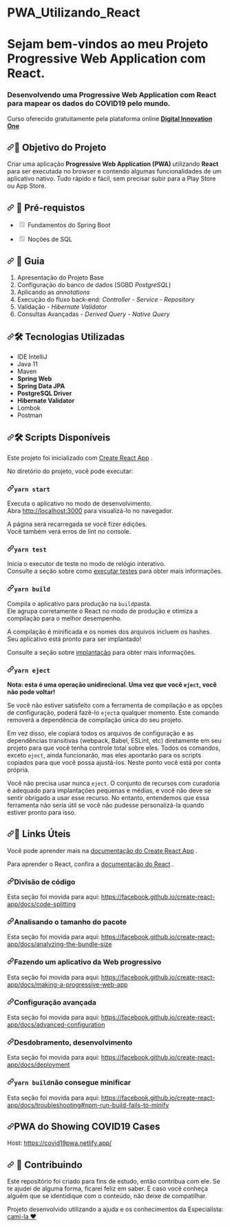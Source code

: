 # PWA_Utilizando_React

<h1> Sejam bem-vindos ao meu Projeto Progressive Web Application com React.</h1> 

<h3> Desenvolvendo uma Progressive Web Application com React para mapear os dados do COVID19 pelo mundo. </h3>
Curso oferecido gratuitamente pela plataforma online <a href="https://dio.me/" rel="nofollow"><strong> Digital Innovation One</strong></a>


<h2 dir="auto"><a id="user-content--objetivo-do-projeto" class="anchor" aria-hidden="true" href="#-objetivo-do-projeto"><svg class="octicon octicon-link" viewBox="0 0 16 16" version="1.1" width="16" height="16" aria-hidden="true"><path fill-rule="evenodd" d="M7.775 3.275a.75.75 0 001.06 1.06l1.25-1.25a2 2 0 112.83 2.83l-2.5 2.5a2 2 0 01-2.83 0 .75.75 0 00-1.06 1.06 3.5 3.5 0 004.95 0l2.5-2.5a3.5 3.5 0 00-4.95-4.95l-1.25 1.25zm-4.69 9.64a2 2 0 010-2.83l2.5-2.5a2 2 0 012.83 0 .75.75 0 001.06-1.06 3.5 3.5 0 00-4.95 0l-2.5 2.5a3.5 3.5 0 004.95 4.95l1.25-1.25a.75.75 0 00-1.06-1.06l-1.25 1.25a2 2 0 01-2.83 0z"></path></svg></a><g-emoji class="g-emoji" alias="dart" fallback-src="https://github.githubassets.com/images/icons/emoji/unicode/1f3af.png">🎯</g-emoji> Objetivo do Projeto</h2>

<p dir="auto"> Criar uma aplicação <strong> Progressive Web Application (PWA) </strong> utilizando <strong>React</strong> para ser executada no browser e contendo algumas funcionalidades de um aplicativo nativo. Tudo rápido e fácil, sem precisar subir para a Play Store ou App Store. </p>


<h2 dir="auto"><a id="user-content--pré-requistos" class="anchor" aria-hidden="true" href="#-pré-requistos"><svg class="octicon octicon-link" viewBox="0 0 16 16" version="1.1" width="16" height="16" aria-hidden="true"><path fill-rule="evenodd" d="M7.775 3.275a.75.75 0 001.06 1.06l1.25-1.25a2 2 0 112.83 2.83l-2.5 2.5a2 2 0 01-2.83 0 .75.75 0 00-1.06 1.06 3.5 3.5 0 004.95 0l2.5-2.5a3.5 3.5 0 00-4.95-4.95l-1.25 1.25zm-4.69 9.64a2 2 0 010-2.83l2.5-2.5a2 2 0 012.83 0 .75.75 0 001.06-1.06 3.5 3.5 0 00-4.95 0l-2.5 2.5a3.5 3.5 0 004.95 4.95l1.25-1.25a.75.75 0 00-1.06-1.06l-1.25 1.25a2 2 0 01-2.83 0z"></path></svg></a>
<g-emoji class="g-emoji" alias="stop_sign" fallback-src="https://github.githubassets.com/images/icons/emoji/unicode/1f6d1.png">🛑</g-emoji> Pré-requistos
</h2>

<ul class="contains-task-list">
  <li class="task-list-item">
    <p dir="auto"><input type="checkbox" id="" disabled="" class="task-list-item-checkbox" checked=""> Fundamentos do Spring Boot</p>
  </li>
  <li class="task-list-item">
    <p dir="auto"><input type="checkbox" id="" disabled="" class="task-list-item-checkbox" checked=""> Noções de SQL</p>
  </li>
</ul>

<h2 dir="auto"><a id="user-content---guia-" class="anchor" aria-hidden="true" href="#--guia-"><svg class="octicon octicon-link" viewBox="0 0 16 16" version="1.1" width="16" height="16" aria-hidden="true"><path fill-rule="evenodd" d="M7.775 3.275a.75.75 0 001.06 1.06l1.25-1.25a2 2 0 112.83 2.83l-2.5 2.5a2 2 0 01-2.83 0 .75.75 0 00-1.06 1.06 3.5 3.5 0 004.95 0l2.5-2.5a3.5 3.5 0 00-4.95-4.95l-1.25 1.25zm-4.69 9.64a2 2 0 010-2.83l2.5-2.5a2 2 0 012.83 0 .75.75 0 001.06-1.06 3.5 3.5 0 00-4.95 0l-2.5 2.5a3.5 3.5 0 004.95 4.95l1.25-1.25a.75.75 0 00-1.06-1.06l-1.25 1.25a2 2 0 01-2.83 0z"></path></svg></a> <g-emoji class="g-emoji" alias="vertical_traffic_light" fallback-src="https://github.githubassets.com/images/icons/emoji/unicode/1f6a6.png">🚦</g-emoji> Guia </h2>

<ol dir="auto">
    <li> Apresentação do Projeto Base </li>
    <li> Configuração do banco de dados (SGBD <em>PostgreSQL</em>)</li>
    <li> Aplicando as <em>annotations</em></li>
    <li> Execução do fluxo back-end: <em>Controller - Service - Repository</em></li>
    <li> Validação - <em>Hibernate Validator</em> </li>
    <li> Consultas Avançadas - <em>Derived Query - Native Query</em></li>
</ol>

<h2 dir="auto"><a id="user-content--tecnologias-utilizadas" class="anchor" aria-hidden="true" href="#-tecnologias-utilizadas"><svg class="octicon octicon-link" viewBox="0 0 16 16" version="1.1" width="16" height="16" aria-hidden="true"><path fill-rule="evenodd" d="M7.775 3.275a.75.75 0 001.06 1.06l1.25-1.25a2 2 0 112.83 2.83l-2.5 2.5a2 2 0 01-2.83 0 .75.75 0 00-1.06 1.06 3.5 3.5 0 004.95 0l2.5-2.5a3.5 3.5 0 00-4.95-4.95l-1.25 1.25zm-4.69 9.64a2 2 0 010-2.83l2.5-2.5a2 2 0 012.83 0 .75.75 0 001.06-1.06 3.5 3.5 0 00-4.95 0l-2.5 2.5a3.5 3.5 0 004.95 4.95l1.25-1.25a.75.75 0 00-1.06-1.06l-1.25 1.25a2 2 0 01-2.83 0z"></path></svg></a><g-emoji class="g-emoji" alias="hammer_and_wrench" fallback-src="https://github.githubassets.com/images/icons/emoji/unicode/1f6e0.png">🛠</g-emoji> Tecnologias Utilizadas</h2>


<ul dir="auto">
    <li>IDE IntelliJ</li>
    <li>Java 11</li>
    <li>Maven</li>
    <li><strong>Spring Web</strong></li>
    <li><strong>Spring Data JPA</strong></li>
    <li><strong>PostgreSQL Driver</strong></li>
    <li><strong>Hibernate Validator</strong></li>
    <li>Lombok</li>
    <li>Postman</li>
</ul>



<h2 dir="auto"><a id="user-content--tecnologias-utilizadas" class="anchor" aria-hidden="true" href="#-tecnologias-utilizadas"><svg class="octicon octicon-link" viewBox="0 0 16 16" version="1.1" width="16" height="16" aria-hidden="true"><path fill-rule="evenodd" d="M7.775 3.275a.75.75 0 001.06 1.06l1.25-1.25a2 2 0 112.83 2.83l-2.5 2.5a2 2 0 01-2.83 0 .75.75 0 00-1.06 1.06 3.5 3.5 0 004.95 0l2.5-2.5a3.5 3.5 0 00-4.95-4.95l-1.25 1.25zm-4.69 9.64a2 2 0 010-2.83l2.5-2.5a2 2 0 012.83 0 .75.75 0 001.06-1.06 3.5 3.5 0 00-4.95 0l-2.5 2.5a3.5 3.5 0 004.95 4.95l1.25-1.25a.75.75 0 00-1.06-1.06l-1.25 1.25a2 2 0 01-2.83 0z"></path></svg></a><a id="user-content--tecnologias-utilizadas" href="#-tecnologias-utilizadas"></a><g-emoji class="g-emoji" alias="hammer_and_wrench" fallback-src="https://github.githubassets.com/images/icons/emoji/unicode/1f6e0.png">🛠</g-emoji> Scripts Disponíveis</h2>


<p dir="auto"><font style="vertical-align: inherit;"><font style="vertical-align: inherit;">Este projeto foi inicializado com </font></font><a href="https://github.com/facebook/create-react-app"><font style="vertical-align: inherit;"><font style="vertical-align: inherit;">Create React App</font></font></a><font style="vertical-align: inherit;"><font style="vertical-align: inherit;"> .</font></font></p> 


<p dir="auto"><font style="vertical-align: inherit;"><font style="vertical-align: inherit;">No diretório do projeto, você pode executar:</font></font></p>

<h3 dir="auto"><a id="user-content-yarn-start" class="anchor" aria-hidden="true" href="#yarn-start"><svg class="octicon octicon-link" viewBox="0 0 16 16" version="1.1" width="16" height="16" aria-hidden="true"><path fill-rule="evenodd" d="M7.775 3.275a.75.75 0 001.06 1.06l1.25-1.25a2 2 0 112.83 2.83l-2.5 2.5a2 2 0 01-2.83 0 .75.75 0 00-1.06 1.06 3.5 3.5 0 004.95 0l2.5-2.5a3.5 3.5 0 00-4.95-4.95l-1.25 1.25zm-4.69 9.64a2 2 0 010-2.83l2.5-2.5a2 2 0 012.83 0 .75.75 0 001.06-1.06 3.5 3.5 0 00-4.95 0l-2.5 2.5a3.5 3.5 0 004.95 4.95l1.25-1.25a.75.75 0 00-1.06-1.06l-1.25 1.25a2 2 0 01-2.83 0z"></path></svg></a><code>yarn start</code></h3>

<p dir="auto"><font style="vertical-align: inherit;"><font style="vertical-align: inherit;">Executa o aplicativo no modo de desenvolvimento. </font></font><br><font style="vertical-align: inherit;"><font style="vertical-align: inherit;">
Abra </font></font><a href="http://localhost:3000" rel="nofollow"><font style="vertical-align: inherit;"><font style="vertical-align: inherit;">http://localhost:3000</font></font></a><font style="vertical-align: inherit;"><font style="vertical-align: inherit;"> para visualizá-lo no navegador.</font></font></p>

<p dir="auto"><font style="vertical-align: inherit;"><font style="vertical-align: inherit;">A página será recarregada se você fizer edições. </font></font><br><font style="vertical-align: inherit;"><font style="vertical-align: inherit;">
Você também verá erros de lint no console.</font></font></p>

<h3 dir="auto"><a id="user-content-yarn-test" class="anchor" aria-hidden="true" href="#yarn-test"><svg class="octicon octicon-link" viewBox="0 0 16 16" version="1.1" width="16" height="16" aria-hidden="true"><path fill-rule="evenodd" d="M7.775 3.275a.75.75 0 001.06 1.06l1.25-1.25a2 2 0 112.83 2.83l-2.5 2.5a2 2 0 01-2.83 0 .75.75 0 00-1.06 1.06 3.5 3.5 0 004.95 0l2.5-2.5a3.5 3.5 0 00-4.95-4.95l-1.25 1.25zm-4.69 9.64a2 2 0 010-2.83l2.5-2.5a2 2 0 012.83 0 .75.75 0 001.06-1.06 3.5 3.5 0 00-4.95 0l-2.5 2.5a3.5 3.5 0 004.95 4.95l1.25-1.25a.75.75 0 00-1.06-1.06l-1.25 1.25a2 2 0 01-2.83 0z"></path></svg></a><code>yarn test</code></h3>

<p dir="auto"><font style="vertical-align: inherit;"><font style="vertical-align: inherit;">Inicia o executor de teste no modo de relógio interativo. </font></font><br><font style="vertical-align: inherit;"><font style="vertical-align: inherit;">
Consulte a seção sobre como </font></font><a href="https://facebook.github.io/create-react-app/docs/running-tests" rel="nofollow"><font style="vertical-align: inherit;"><font style="vertical-align: inherit;">executar testes</font></font></a><font style="vertical-align: inherit;"><font style="vertical-align: inherit;"> para obter mais informações.</font></font></p>

<h3 dir="auto"><a id="user-content-yarn-build" class="anchor" aria-hidden="true" href="#yarn-build"><svg class="octicon octicon-link" viewBox="0 0 16 16" version="1.1" width="16" height="16" aria-hidden="true"><path fill-rule="evenodd" d="M7.775 3.275a.75.75 0 001.06 1.06l1.25-1.25a2 2 0 112.83 2.83l-2.5 2.5a2 2 0 01-2.83 0 .75.75 0 00-1.06 1.06 3.5 3.5 0 004.95 0l2.5-2.5a3.5 3.5 0 00-4.95-4.95l-1.25 1.25zm-4.69 9.64a2 2 0 010-2.83l2.5-2.5a2 2 0 012.83 0 .75.75 0 001.06-1.06 3.5 3.5 0 00-4.95 0l-2.5 2.5a3.5 3.5 0 004.95 4.95l1.25-1.25a.75.75 0 00-1.06-1.06l-1.25 1.25a2 2 0 01-2.83 0z"></path></svg></a><code>yarn build</code></h3>

<p dir="auto"><font style="vertical-align: inherit;"><font style="vertical-align: inherit;">Compila o aplicativo para produção na </font></font><code>build</code><font style="vertical-align: inherit;"><font style="vertical-align: inherit;">pasta. </font></font><br><font style="vertical-align: inherit;"><font style="vertical-align: inherit;">
Ele agrupa corretamente o React no modo de produção e otimiza a compilação para o melhor desempenho.</font></font></p>

<p dir="auto"><font style="vertical-align: inherit;"><font style="vertical-align: inherit;">A compilação é minificada e os nomes dos arquivos incluem os hashes. </font></font><br><font style="vertical-align: inherit;"><font style="vertical-align: inherit;">
Seu aplicativo está pronto para ser implantado!</font></font></p>

<p dir="auto"><font style="vertical-align: inherit;"><font style="vertical-align: inherit;">Consulte a seção sobre </font></font><a href="https://facebook.github.io/create-react-app/docs/deployment" rel="nofollow"><font style="vertical-align: inherit;"><font style="vertical-align: inherit;">implantação</font></font></a><font style="vertical-align: inherit;"><font style="vertical-align: inherit;"> para obter mais informações.</font></font></p>

<h3 dir="auto"><a id="user-content-yarn-eject" class="anchor" aria-hidden="true" href="#yarn-eject"><svg class="octicon octicon-link" viewBox="0 0 16 16" version="1.1" width="16" height="16" aria-hidden="true"><path fill-rule="evenodd" d="M7.775 3.275a.75.75 0 001.06 1.06l1.25-1.25a2 2 0 112.83 2.83l-2.5 2.5a2 2 0 01-2.83 0 .75.75 0 00-1.06 1.06 3.5 3.5 0 004.95 0l2.5-2.5a3.5 3.5 0 00-4.95-4.95l-1.25 1.25zm-4.69 9.64a2 2 0 010-2.83l2.5-2.5a2 2 0 012.83 0 .75.75 0 001.06-1.06 3.5 3.5 0 00-4.95 0l-2.5 2.5a3.5 3.5 0 004.95 4.95l1.25-1.25a.75.75 0 00-1.06-1.06l-1.25 1.25a2 2 0 01-2.83 0z"></path></svg></a><code>yarn eject</code></h3>

<p dir="auto"><strong><font style="vertical-align: inherit;"><font style="vertical-align: inherit;">Nota: esta é uma operação unidirecional. </font><font style="vertical-align: inherit;">Uma vez que você </font></font><code>eject</code><font style="vertical-align: inherit;"><font style="vertical-align: inherit;">, você não pode voltar!</font></font></strong></p>

<p dir="auto"><font style="vertical-align: inherit;"><font style="vertical-align: inherit;">Se você não estiver satisfeito com a ferramenta de compilação e as opções de configuração, poderá fazê-lo </font></font><code>eject</code><font style="vertical-align: inherit;"><font style="vertical-align: inherit;">a qualquer momento. </font><font style="vertical-align: inherit;">Este comando removerá a dependência de compilação única do seu projeto.</font></font></p>

<p dir="auto"><font style="vertical-align: inherit;"><font style="vertical-align: inherit;">Em vez disso, ele copiará todos os arquivos de configuração e as dependências transitivas (webpack, Babel, ESLint, etc) diretamente em seu projeto para que você tenha controle total sobre eles. </font><font style="vertical-align: inherit;">Todos os comandos, exceto </font></font><code>eject</code><font style="vertical-align: inherit;"><font style="vertical-align: inherit;">, ainda funcionarão, mas eles apontarão para os scripts copiados para que você possa ajustá-los. </font><font style="vertical-align: inherit;">Neste ponto você está por conta própria.</font></font></p>

<p dir="auto"><font style="vertical-align: inherit;"><font style="vertical-align: inherit;">Você não precisa usar nunca </font></font><code>eject</code><font style="vertical-align: inherit;"><font style="vertical-align: inherit;">. </font><font style="vertical-align: inherit;">O conjunto de recursos com curadoria é adequado para implantações pequenas e médias, e você não deve se sentir obrigado a usar esse recurso. </font><font style="vertical-align: inherit;">No entanto, entendemos que essa ferramenta não seria útil se você não pudesse personalizá-la quando estiver pronto para isso.</font></font></p>



<h2 dir="auto"><a id="user-content--links-úteis" class="anchor" aria-hidden="true" href="#-links-úteis"><svg class="octicon octicon-link" viewBox="0 0 16 16" version="1.1" width="16" height="16" aria-hidden="true"><path fill-rule="evenodd" d="M7.775 3.275a.75.75 0 001.06 1.06l1.25-1.25a2 2 0 112.83 2.83l-2.5 2.5a2 2 0 01-2.83 0 .75.75 0 00-1.06 1.06 3.5 3.5 0 004.95 0l2.5-2.5a3.5 3.5 0 00-4.95-4.95l-1.25 1.25zm-4.69 9.64a2 2 0 010-2.83l2.5-2.5a2 2 0 012.83 0 .75.75 0 001.06-1.06 3.5 3.5 0 00-4.95 0l-2.5 2.5a3.5 3.5 0 004.95 4.95l1.25-1.25a.75.75 0 00-1.06-1.06l-1.25 1.25a2 2 0 01-2.83 0z"></path></svg></a><g-emoji class="g-emoji" alias="link" fallback-src="https://github.githubassets.com/images/icons/emoji/unicode/1f517.png">🔗</g-emoji> Links Úteis</h2>



<p dir="auto"><font style="vertical-align: inherit;"><font style="vertical-align: inherit;">Você pode aprender mais na </font></font><a href="https://facebook.github.io/create-react-app/docs/getting-started" rel="nofollow"><font style="vertical-align: inherit;"><font style="vertical-align: inherit;">documentação do Create React App</font></font></a><font style="vertical-align: inherit;"><font style="vertical-align: inherit;"> .</font></font></p>

<p dir="auto"><font style="vertical-align: inherit;"><font style="vertical-align: inherit;">Para aprender o React, confira a </font></font><a href="https://reactjs.org/" rel="nofollow"><font style="vertical-align: inherit;"><font style="vertical-align: inherit;">documentação do React</font></font></a><font style="vertical-align: inherit;"><font style="vertical-align: inherit;"> .</font></font></p>

<h3 dir="auto"><a id="user-content-code-splitting" class="anchor" aria-hidden="true" href="#code-splitting"><svg class="octicon octicon-link" viewBox="0 0 16 16" version="1.1" width="16" height="16" aria-hidden="true"><path fill-rule="evenodd" d="M7.775 3.275a.75.75 0 001.06 1.06l1.25-1.25a2 2 0 112.83 2.83l-2.5 2.5a2 2 0 01-2.83 0 .75.75 0 00-1.06 1.06 3.5 3.5 0 004.95 0l2.5-2.5a3.5 3.5 0 00-4.95-4.95l-1.25 1.25zm-4.69 9.64a2 2 0 010-2.83l2.5-2.5a2 2 0 012.83 0 .75.75 0 001.06-1.06 3.5 3.5 0 00-4.95 0l-2.5 2.5a3.5 3.5 0 004.95 4.95l1.25-1.25a.75.75 0 00-1.06-1.06l-1.25 1.25a2 2 0 01-2.83 0z"></path></svg></a><font style="vertical-align: inherit;"><font style="vertical-align: inherit;">Divisão de código</font></font></h3>

<p dir="auto"><font style="vertical-align: inherit;"><font style="vertical-align: inherit;">Esta seção foi movida para aqui: </font></font><a href="https://facebook.github.io/create-react-app/docs/code-splitting" rel="nofollow"><font style="vertical-align: inherit;"><font style="vertical-align: inherit;">https://facebook.github.io/create-react-app/docs/code-splitting</font></font></a></p>

<h3 dir="auto"><a id="user-content-analyzing-the-bundle-size" class="anchor" aria-hidden="true" href="#analyzing-the-bundle-size"><svg class="octicon octicon-link" viewBox="0 0 16 16" version="1.1" width="16" height="16" aria-hidden="true"><path fill-rule="evenodd" d="M7.775 3.275a.75.75 0 001.06 1.06l1.25-1.25a2 2 0 112.83 2.83l-2.5 2.5a2 2 0 01-2.83 0 .75.75 0 00-1.06 1.06 3.5 3.5 0 004.95 0l2.5-2.5a3.5 3.5 0 00-4.95-4.95l-1.25 1.25zm-4.69 9.64a2 2 0 010-2.83l2.5-2.5a2 2 0 012.83 0 .75.75 0 001.06-1.06 3.5 3.5 0 00-4.95 0l-2.5 2.5a3.5 3.5 0 004.95 4.95l1.25-1.25a.75.75 0 00-1.06-1.06l-1.25 1.25a2 2 0 01-2.83 0z"></path></svg></a><font style="vertical-align: inherit;"><font style="vertical-align: inherit;">Analisando o tamanho do pacote</font></font></h3>

<p dir="auto"><font style="vertical-align: inherit;"><font style="vertical-align: inherit;">Esta seção foi movida para aqui: </font></font><a href="https://facebook.github.io/create-react-app/docs/analyzing-the-bundle-size" rel="nofollow"><font style="vertical-align: inherit;"><font style="vertical-align: inherit;">https://facebook.github.io/create-react-app/docs/analyzing-the-bundle-size</font></font></a></p>

<h3 dir="auto"><a id="user-content-making-a-progressive-web-app" class="anchor" aria-hidden="true" href="#making-a-progressive-web-app"><svg class="octicon octicon-link" viewBox="0 0 16 16" version="1.1" width="16" height="16" aria-hidden="true"><path fill-rule="evenodd" d="M7.775 3.275a.75.75 0 001.06 1.06l1.25-1.25a2 2 0 112.83 2.83l-2.5 2.5a2 2 0 01-2.83 0 .75.75 0 00-1.06 1.06 3.5 3.5 0 004.95 0l2.5-2.5a3.5 3.5 0 00-4.95-4.95l-1.25 1.25zm-4.69 9.64a2 2 0 010-2.83l2.5-2.5a2 2 0 012.83 0 .75.75 0 001.06-1.06 3.5 3.5 0 00-4.95 0l-2.5 2.5a3.5 3.5 0 004.95 4.95l1.25-1.25a.75.75 0 00-1.06-1.06l-1.25 1.25a2 2 0 01-2.83 0z"></path></svg></a><font style="vertical-align: inherit;"><font style="vertical-align: inherit;">Fazendo um aplicativo da Web progressivo</font></font></h3>

<p dir="auto"><font style="vertical-align: inherit;"><font style="vertical-align: inherit;">Esta seção foi movida para aqui: </font></font><a href="https://facebook.github.io/create-react-app/docs/making-a-progressive-web-app" rel="nofollow"><font style="vertical-align: inherit;"><font style="vertical-align: inherit;">https://facebook.github.io/create-react-app/docs/making-a-progressive-web-app</font></font></a></p>

<h3 dir="auto"><a id="user-content-advanced-configuration" class="anchor" aria-hidden="true" href="#advanced-configuration"><svg class="octicon octicon-link" viewBox="0 0 16 16" version="1.1" width="16" height="16" aria-hidden="true"><path fill-rule="evenodd" d="M7.775 3.275a.75.75 0 001.06 1.06l1.25-1.25a2 2 0 112.83 2.83l-2.5 2.5a2 2 0 01-2.83 0 .75.75 0 00-1.06 1.06 3.5 3.5 0 004.95 0l2.5-2.5a3.5 3.5 0 00-4.95-4.95l-1.25 1.25zm-4.69 9.64a2 2 0 010-2.83l2.5-2.5a2 2 0 012.83 0 .75.75 0 001.06-1.06 3.5 3.5 0 00-4.95 0l-2.5 2.5a3.5 3.5 0 004.95 4.95l1.25-1.25a.75.75 0 00-1.06-1.06l-1.25 1.25a2 2 0 01-2.83 0z"></path></svg></a><font style="vertical-align: inherit;"><font style="vertical-align: inherit;">Configuração avançada</font></font></h3>

<p dir="auto"><font style="vertical-align: inherit;"><font style="vertical-align: inherit;">Esta seção foi movida para aqui: </font></font><a href="https://facebook.github.io/create-react-app/docs/advanced-configuration" rel="nofollow"><font style="vertical-align: inherit;"><font style="vertical-align: inherit;">https://facebook.github.io/create-react-app/docs/advanced-configuration</font></font></a></p>

<h3 dir="auto"><a id="user-content-deployment" class="anchor" aria-hidden="true" href="#deployment"><svg class="octicon octicon-link" viewBox="0 0 16 16" version="1.1" width="16" height="16" aria-hidden="true"><path fill-rule="evenodd" d="M7.775 3.275a.75.75 0 001.06 1.06l1.25-1.25a2 2 0 112.83 2.83l-2.5 2.5a2 2 0 01-2.83 0 .75.75 0 00-1.06 1.06 3.5 3.5 0 004.95 0l2.5-2.5a3.5 3.5 0 00-4.95-4.95l-1.25 1.25zm-4.69 9.64a2 2 0 010-2.83l2.5-2.5a2 2 0 012.83 0 .75.75 0 001.06-1.06 3.5 3.5 0 00-4.95 0l-2.5 2.5a3.5 3.5 0 004.95 4.95l1.25-1.25a.75.75 0 00-1.06-1.06l-1.25 1.25a2 2 0 01-2.83 0z"></path></svg></a><font style="vertical-align: inherit;"><font style="vertical-align: inherit;">Desdobramento, desenvolvimento</font></font></h3>

<p dir="auto"><font style="vertical-align: inherit;"><font style="vertical-align: inherit;">Esta seção foi movida para aqui: </font></font><a href="https://facebook.github.io/create-react-app/docs/deployment" rel="nofollow"><font style="vertical-align: inherit;"><font style="vertical-align: inherit;">https://facebook.github.io/create-react-app/docs/deployment</font></font></a></p>

<h3 dir="auto"><a id="user-content-yarn-build-fails-to-minify" class="anchor" aria-hidden="true" href="#yarn-build-fails-to-minify"><svg class="octicon octicon-link" viewBox="0 0 16 16" version="1.1" width="16" height="16" aria-hidden="true"><path fill-rule="evenodd" d="M7.775 3.275a.75.75 0 001.06 1.06l1.25-1.25a2 2 0 112.83 2.83l-2.5 2.5a2 2 0 01-2.83 0 .75.75 0 00-1.06 1.06 3.5 3.5 0 004.95 0l2.5-2.5a3.5 3.5 0 00-4.95-4.95l-1.25 1.25zm-4.69 9.64a2 2 0 010-2.83l2.5-2.5a2 2 0 012.83 0 .75.75 0 001.06-1.06 3.5 3.5 0 00-4.95 0l-2.5 2.5a3.5 3.5 0 004.95 4.95l1.25-1.25a.75.75 0 00-1.06-1.06l-1.25 1.25a2 2 0 01-2.83 0z"></path></svg></a><code>yarn build</code><font style="vertical-align: inherit;"><font style="vertical-align: inherit;">não consegue minificar</font></font></h3>

<p dir="auto"><font style="vertical-align: inherit;"><font style="vertical-align: inherit;">Esta seção foi movida para aqui: </font></font><a href="https://facebook.github.io/create-react-app/docs/troubleshooting#npm-run-build-fails-to-minify" rel="nofollow"><font style="vertical-align: inherit;"><font style="vertical-align: inherit;">https://facebook.github.io/create-react-app/docs/troubleshooting#npm-run-build-fails-to-minify</font></font></a></p>


<div data-target="readme-toc.content" class="Box-body px-5 pb-5">
<article class="markdown-body entry-content container-lg" itemprop="text"><h2 dir="auto"><a id="user-content-pwa-do-showing-covid19-cases" class="anchor" aria-hidden="true" href="#pwa-do-showing-covid19-cases"><svg class="octicon octicon-link" viewBox="0 0 16 16" version="1.1" width="16" height="16" aria-hidden="true"><path fill-rule="evenodd" d="M7.775 3.275a.75.75 0 001.06 1.06l1.25-1.25a2 2 0 112.83 2.83l-2.5 2.5a2 2 0 01-2.83 0 .75.75 0 00-1.06 1.06 3.5 3.5 0 004.95 0l2.5-2.5a3.5 3.5 0 00-4.95-4.95l-1.25 1.25zm-4.69 9.64a2 2 0 010-2.83l2.5-2.5a2 2 0 012.83 0 .75.75 0 001.06-1.06 3.5 3.5 0 00-4.95 0l-2.5 2.5a3.5 3.5 0 004.95 4.95l1.25-1.25a.75.75 0 00-1.06-1.06l-1.25 1.25a2 2 0 01-2.83 0z"></path></svg></a>PWA do Showing COVID19 Cases</h2>
<p dir="auto">Host: <a href="https://covid19pwa.netlify.app/" rel="nofollow">https://covid19pwa.netlify.app/</a></p>
</article>
</div>









<h2 dir="auto"><a id="user-content---contribuindo-" class="anchor" aria-hidden="true" href="#--contribuindo-"><svg class="octicon octicon-link" viewBox="0 0 16 16" version="1.1" width="16" height="16" aria-hidden="true"><path fill-rule="evenodd" d="M7.775 3.275a.75.75 0 001.06 1.06l1.25-1.25a2 2 0 112.83 2.83l-2.5 2.5a2 2 0 01-2.83 0 .75.75 0 00-1.06 1.06 3.5 3.5 0 004.95 0l2.5-2.5a3.5 3.5 0 00-4.95-4.95l-1.25 1.25zm-4.69 9.64a2 2 0 010-2.83l2.5-2.5a2 2 0 012.83 0 .75.75 0 001.06-1.06 3.5 3.5 0 00-4.95 0l-2.5 2.5a3.5 3.5 0 004.95 4.95l1.25-1.25a.75.75 0 00-1.06-1.06l-1.25 1.25a2 2 0 01-2.83 0z"></path></svg></a> <g-emoji class="g-emoji" alias="handshake" fallback-src="https://github.githubassets.com/images/icons/emoji/unicode/1f91d.png">🤝</g-emoji> Contribuindo </h2>


<p dir="auto">Este repositório foi criado para fins de estudo, então contribua com ele. Se te ajudei de alguma forma, ficarei feliz em
saber. E caso você conheça alguém que se identidique com o conteúdo, não deixe de compatilhar.</p>



<p dir="auto"> Projeto desenvolvido utilizando a ajuda e os conhecimentos da Especialista: 
<a href="https://github.com/cami-la" title="cami-la" rel="nofollow">cami-la <g-emoji class="g-emoji" alias="hearts" fallback-src="https://github.githubassets.com/images/icons/emoji/unicode/2665.png">♥</g-emoji> </a></p>















